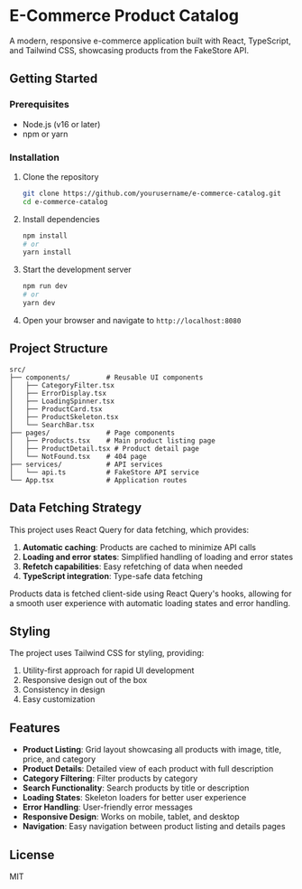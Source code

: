 
# E-Commerce Product Catalog

A modern, responsive e-commerce application built with React, TypeScript, and Tailwind CSS, showcasing products from the FakeStore API.

## Getting Started

### Prerequisites

- Node.js (v16 or later)
- npm or yarn

### Installation

1. Clone the repository
   ```bash
   git clone https://github.com/yourusername/e-commerce-catalog.git
   cd e-commerce-catalog
   ```

2. Install dependencies
   ```bash
   npm install
   # or
   yarn install
   ```

3. Start the development server
   ```bash
   npm run dev
   # or
   yarn dev
   ```

4. Open your browser and navigate to `http://localhost:8080`

## Project Structure

```
src/
├── components/         # Reusable UI components
│   ├── CategoryFilter.tsx
│   ├── ErrorDisplay.tsx
│   ├── LoadingSpinner.tsx
│   ├── ProductCard.tsx
│   ├── ProductSkeleton.tsx
│   └── SearchBar.tsx
├── pages/              # Page components
│   ├── Products.tsx    # Main product listing page
│   ├── ProductDetail.tsx # Product detail page
│   └── NotFound.tsx    # 404 page
├── services/           # API services
│   └── api.ts          # FakeStore API service
└── App.tsx             # Application routes
```

## Data Fetching Strategy

This project uses React Query for data fetching, which provides:

1. **Automatic caching**: Products are cached to minimize API calls
2. **Loading and error states**: Simplified handling of loading and error states
3. **Refetch capabilities**: Easy refetching of data when needed
4. **TypeScript integration**: Type-safe data fetching

Products data is fetched client-side using React Query's hooks, allowing for a smooth user experience with automatic loading states and error handling.

## Styling

The project uses Tailwind CSS for styling, providing:

1. Utility-first approach for rapid UI development
2. Responsive design out of the box
3. Consistency in design
4. Easy customization

## Features

- **Product Listing**: Grid layout showcasing all products with image, title, price, and category
- **Product Details**: Detailed view of each product with full description
- **Category Filtering**: Filter products by category
- **Search Functionality**: Search products by title or description
- **Loading States**: Skeleton loaders for better user experience
- **Error Handling**: User-friendly error messages
- **Responsive Design**: Works on mobile, tablet, and desktop
- **Navigation**: Easy navigation between product listing and details pages

## License

MIT

